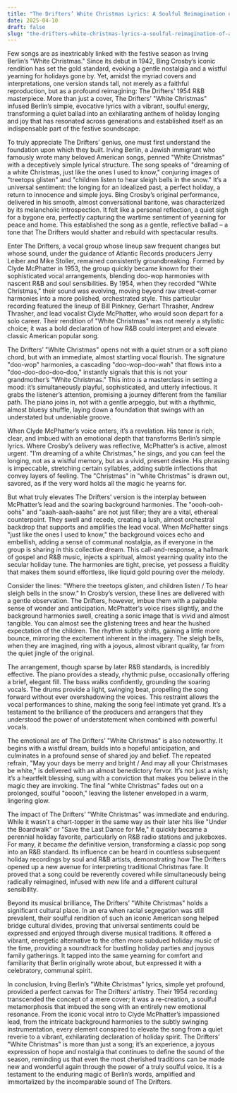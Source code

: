 ```yaml
---
title: "The Drifters’ White Christmas Lyrics: A Soulful Reimagination of an American Classic"
date: 2025-04-10
draft: false
slug: "the-drifters-white-christmas-lyrics-a-soulful-reimagination-of-an-american-classic" 
---
```


Few songs are as inextricably linked with the festive season as Irving Berlin’s "White Christmas." Since its debut in 1942, Bing Crosby’s iconic rendition has set the gold standard, evoking a gentle nostalgia and a wistful yearning for holidays gone by. Yet, amidst the myriad covers and interpretations, one version stands tall, not merely as a faithful reproduction, but as a profound reimagining: The Drifters’ 1954 R&B masterpiece. More than just a cover, The Drifters’ "White Christmas" infused Berlin’s simple, evocative lyrics with a vibrant, soulful energy, transforming a quiet ballad into an exhilarating anthem of holiday longing and joy that has resonated across generations and established itself as an indispensable part of the festive soundscape.

To truly appreciate The Drifters’ genius, one must first understand the foundation upon which they built. Irving Berlin, a Jewish immigrant who famously wrote many beloved American songs, penned "White Christmas" with a deceptively simple lyrical structure. The song speaks of "dreaming of a white Christmas, just like the ones I used to know," conjuring images of "treetops glisten" and "children listen to hear sleigh bells in the snow." It’s a universal sentiment: the longing for an idealized past, a perfect holiday, a return to innocence and simple joys. Bing Crosby’s original performance, delivered in his smooth, almost conversational baritone, was characterized by its melancholic introspection. It felt like a personal reflection, a quiet sigh for a bygone era, perfectly capturing the wartime sentiment of yearning for peace and home. This established the song as a gentle, reflective ballad – a tone that The Drifters would shatter and rebuild with spectacular results.

Enter The Drifters, a vocal group whose lineup saw frequent changes but whose sound, under the guidance of Atlantic Records producers Jerry Leiber and Mike Stoller, remained consistently groundbreaking. Formed by Clyde McPhatter in 1953, the group quickly became known for their sophisticated vocal arrangements, blending doo-wop harmonies with nascent R&B and soul sensibilities. By 1954, when they recorded "White Christmas," their sound was evolving, moving beyond raw street-corner harmonies into a more polished, orchestrated style. This particular recording featured the lineup of Bill Pinkney, Gerhart Thrasher, Andrew Thrasher, and lead vocalist Clyde McPhatter, who would soon depart for a solo career. Their rendition of "White Christmas" was not merely a stylistic choice; it was a bold declaration of how R&B could interpret and elevate classic American popular song.

The Drifters’ "White Christmas" opens not with a quiet strum or a soft piano chord, but with an immediate, almost startling vocal flourish. The signature "doo-wop" harmonies, a cascading "doo-wop-doo-wah" that flows into a "doo-doo-doo-doo-doo," instantly signals that this is not your grandmother’s "White Christmas." This intro is a masterclass in setting a mood: it’s simultaneously playful, sophisticated, and utterly infectious. It grabs the listener’s attention, promising a journey different from the familiar path. The piano joins in, not with a gentle arpeggio, but with a rhythmic, almost bluesy shuffle, laying down a foundation that swings with an understated but undeniable groove.

When Clyde McPhatter’s voice enters, it’s a revelation. His tenor is rich, clear, and imbued with an emotional depth that transforms Berlin’s simple lyrics. Where Crosby’s delivery was reflective, McPhatter’s is active, almost urgent. "I’m dreaming of a white Christmas," he sings, and you can feel the longing, not as a wistful memory, but as a vivid, present desire. His phrasing is impeccable, stretching certain syllables, adding subtle inflections that convey layers of feeling. The "Christmas" in "white Christmas" is drawn out, savored, as if the very word holds all the magic he yearns for.

But what truly elevates The Drifters’ version is the interplay between McPhatter’s lead and the soaring background harmonies. The "oooh-ooh-oohs" and "aaah-aaah-aaahs" are not just filler; they are a vital, ethereal counterpoint. They swell and recede, creating a lush, almost orchestral backdrop that supports and amplifies the lead vocal. When McPhatter sings "just like the ones I used to know," the background voices echo and embellish, adding a sense of communal nostalgia, as if everyone in the group is sharing in this collective dream. This call-and-response, a hallmark of gospel and R&B music, injects a spiritual, almost yearning quality into the secular holiday tune. The harmonies are tight, precise, yet possess a fluidity that makes them sound effortless, like liquid gold pouring over the melody.

Consider the lines: "Where the treetops glisten, and children listen / To hear sleigh bells in the snow." In Crosby’s version, these lines are delivered with a gentle observation. The Drifters, however, imbue them with a palpable sense of wonder and anticipation. McPhatter’s voice rises slightly, and the background harmonies swell, creating a sonic image that is vivid and almost tangible. You can almost see the glistening trees and hear the hushed expectation of the children. The rhythm subtly shifts, gaining a little more bounce, mirroring the excitement inherent in the imagery. The sleigh bells, when they are imagined, ring with a joyous, almost vibrant quality, far from the quiet jingle of the original.

The arrangement, though sparse by later R&B standards, is incredibly effective. The piano provides a steady, rhythmic pulse, occasionally offering a brief, elegant fill. The bass walks confidently, grounding the soaring vocals. The drums provide a light, swinging beat, propelling the song forward without ever overshadowing the voices. This restraint allows the vocal performances to shine, making the song feel intimate yet grand. It’s a testament to the brilliance of the producers and arrangers that they understood the power of understatement when combined with powerful vocals.

The emotional arc of The Drifters’ "White Christmas" is also noteworthy. It begins with a wistful dream, builds into a hopeful anticipation, and culminates in a profound sense of shared joy and belief. The repeated refrain, "May your days be merry and bright / And may all your Christmases be white," is delivered with an almost benedictory fervor. It’s not just a wish; it’s a heartfelt blessing, sung with a conviction that makes you believe in the magic they are invoking. The final "white Christmas" fades out on a prolonged, soulful "ooooh," leaving the listener enveloped in a warm, lingering glow.

The impact of The Drifters’ "White Christmas" was immediate and enduring. While it wasn’t a chart-topper in the same way as their later hits like "Under the Boardwalk" or "Save the Last Dance for Me," it quickly became a perennial holiday favorite, particularly on R&B radio stations and jukeboxes. For many, it became *the* definitive version, transforming a classic pop song into an R&B standard. Its influence can be heard in countless subsequent holiday recordings by soul and R&B artists, demonstrating how The Drifters opened up a new avenue for interpreting traditional Christmas fare. It proved that a song could be reverently covered while simultaneously being radically reimagined, infused with new life and a different cultural sensibility.

Beyond its musical brilliance, The Drifters’ "White Christmas" holds a significant cultural place. In an era when racial segregation was still prevalent, their soulful rendition of such an iconic American song helped bridge cultural divides, proving that universal sentiments could be expressed and enjoyed through diverse musical traditions. It offered a vibrant, energetic alternative to the often more subdued holiday music of the time, providing a soundtrack for bustling holiday parties and joyous family gatherings. It tapped into the same yearning for comfort and familiarity that Berlin originally wrote about, but expressed it with a celebratory, communal spirit.

In conclusion, Irving Berlin’s "White Christmas" lyrics, simple yet profound, provided a perfect canvas for The Drifters’ artistry. Their 1954 recording transcended the concept of a mere cover; it was a re-creation, a soulful metamorphosis that imbued the song with an entirely new emotional resonance. From the iconic vocal intro to Clyde McPhatter’s impassioned lead, from the intricate background harmonies to the subtly swinging instrumentation, every element conspired to elevate the song from a quiet reverie to a vibrant, exhilarating declaration of holiday spirit. The Drifters’ "White Christmas" is more than just a song; it’s an experience, a joyous expression of hope and nostalgia that continues to define the sound of the season, reminding us that even the most cherished traditions can be made new and wonderful again through the power of a truly soulful voice. It is a testament to the enduring magic of Berlin’s words, amplified and immortalized by the incomparable sound of The Drifters.